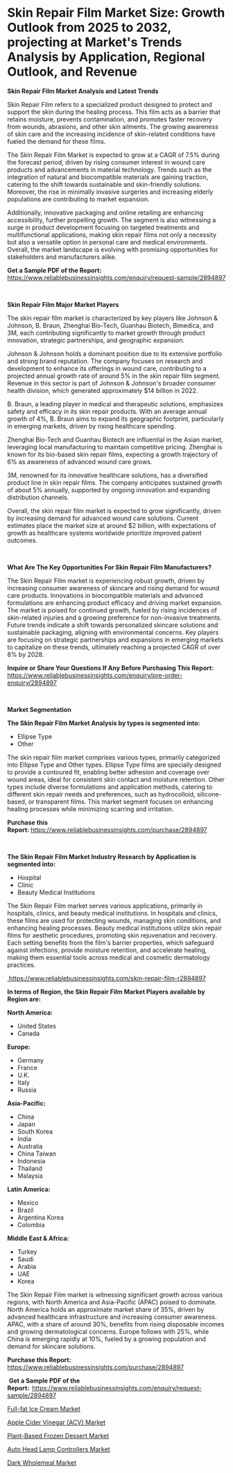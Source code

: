 <p><h1>Skin Repair Film Market Size: Growth Outlook from 2025 to 2032, projecting at Market's Trends Analysis by Application, Regional Outlook, and Revenue</h1></p><p><strong>Skin Repair Film Market Analysis and Latest Trends</strong></p>
<p><p>Skin Repair Film refers to a specialized product designed to protect and support the skin during the healing process. This film acts as a barrier that retains moisture, prevents contamination, and promotes faster recovery from wounds, abrasions, and other skin ailments. The growing awareness of skin care and the increasing incidence of skin-related conditions have fueled the demand for these films.</p><p>The Skin Repair Film Market is expected to grow at a CAGR of 7.5% during the forecast period, driven by rising consumer interest in wound care products and advancements in material technology. Trends such as the integration of natural and biocompatible materials are gaining traction, catering to the shift towards sustainable and skin-friendly solutions. Moreover, the rise in minimally invasive surgeries and increasing elderly populations are contributing to market expansion.</p><p>Additionally, innovative packaging and online retailing are enhancing accessibility, further propelling growth. The segment is also witnessing a surge in product development focusing on targeted treatments and multifunctional applications, making skin repair films not only a necessity but also a versatile option in personal care and medical environments. Overall, the market landscape is evolving with promising opportunities for stakeholders and manufacturers alike.</p></p>
<p><strong>Get a Sample PDF of the Report:&nbsp;</strong> <a href="https://www.reliablebusinessinsights.com/enquiry/request-sample/2894897?utm_campaign=2794&utm_medium=2&utm_source=Github&utm_content=ia&utm_term=15032025&utm_id=skin-repair-film">https://www.reliablebusinessinsights.com/enquiry/request-sample/2894897</a></p>
<p>&nbsp;</p>
<p><strong>Skin Repair Film Major Market Players</strong></p>
<p><p>The skin repair film market is characterized by key players like Johnson & Johnson, B. Braun, Zhenghai Bio-Tech, Guanhau Biotech, Bimedica, and 3M, each contributing significantly to market growth through product innovation, strategic partnerships, and geographic expansion.</p><p>Johnson & Johnson holds a dominant position due to its extensive portfolio and strong brand reputation. The company focuses on research and development to enhance its offerings in wound care, contributing to a projected annual growth rate of around 5% in the skin repair film segment. Revenue in this sector is part of Johnson & Johnson's broader consumer health division, which generated approximately $14 billion in 2022.</p><p>B. Braun, a leading player in medical and therapeutic solutions, emphasizes safety and efficacy in its skin repair products. With an average annual growth of 4%, B. Braun aims to expand its geographic footprint, particularly in emerging markets, driven by rising healthcare spending.</p><p>Zhenghai Bio-Tech and Guanhau Biotech are influential in the Asian market, leveraging local manufacturing to maintain competitive pricing. Zhenghai is known for its bio-based skin repair films, expecting a growth trajectory of 6% as awareness of advanced wound care grows.</p><p>3M, renowned for its innovative healthcare solutions, has a diversified product line in skin repair films. The company anticipates sustained growth of about 5% annually, supported by ongoing innovation and expanding distribution channels.</p><p>Overall, the skin repair film market is expected to grow significantly, driven by increasing demand for advanced wound care solutions. Current estimates place the market size at around $2 billion, with expectations of growth as healthcare systems worldwide prioritize improved patient outcomes.</p></p>
<p>&nbsp;</p>
<p><strong>What Are The Key Opportunities For Skin Repair Film Manufacturers?</strong></p>
<p><p>The Skin Repair Film market is experiencing robust growth, driven by increasing consumer awareness of skincare and rising demand for wound care products. Innovations in biocompatible materials and advanced formulations are enhancing product efficacy and driving market expansion. The market is poised for continued growth, fueled by rising incidences of skin-related injuries and a growing preference for non-invasive treatments. Future trends indicate a shift towards personalized skincare solutions and sustainable packaging, aligning with environmental concerns. Key players are focusing on strategic partnerships and expansions in emerging markets to capitalize on these trends, ultimately reaching a projected CAGR of over 8% by 2028.</p></p>
<p><strong>Inquire or Share Your Questions If Any Before Purchasing This Report:</strong> <a href="https://www.reliablebusinessinsights.com/enquiry/pre-order-enquiry/2894897?utm_campaign=2794&utm_medium=2&utm_source=Github&utm_content=ia&utm_term=15032025&utm_id=skin-repair-film">https://www.reliablebusinessinsights.com/enquiry/pre-order-enquiry/2894897</a></p>
<p>&nbsp;</p>
<p><strong>Market Segmentation</strong></p>
<p><strong>The Skin Repair Film Market Analysis by types is segmented into:</strong></p>
<p><ul><li> Ellipse Type</li><li>Other </li></ul></p>
<p><p>The skin repair film market comprises various types, primarily categorized into Ellipse Type and Other types. Ellipse Type films are specially designed to provide a contoured fit, enabling better adhesion and coverage over wound areas, ideal for consistent skin contact and moisture retention. Other types include diverse formulations and application methods, catering to different skin repair needs and preferences, such as hydrocolloid, silicone-based, or transparent films. This market segment focuses on enhancing healing processes while minimizing scarring and irritation.</p></p>
<p><strong>Purchase this Report:&nbsp;</strong><a href="https://www.reliablebusinessinsights.com/purchase/2894897?utm_campaign=2794&utm_medium=2&utm_source=Github&utm_content=ia&utm_term=15032025&utm_id=skin-repair-film">https://www.reliablebusinessinsights.com/purchase/2894897</a></p>
<p>&nbsp;</p>
<p><strong>The Skin Repair Film Market Industry Research by Application is segmented into:</strong></p>
<p><ul><li> Hospital</li><li>Clinic</li><li>Beauty Medical Institutions </li></ul></p>
<p><p>The Skin Repair Film market serves various applications, primarily in hospitals, clinics, and beauty medical institutions. In hospitals and clinics, these films are used for protecting wounds, managing skin conditions, and enhancing healing processes. Beauty medical institutions utilize skin repair films for aesthetic procedures, promoting skin rejuvenation and recovery. Each setting benefits from the film's barrier properties, which safeguard against infections, provide moisture retention, and accelerate healing, making them essential tools across medical and cosmetic dermatology practices.</p></p>
<p><a href="https://www.reliablebusinessinsights.com/skin-repair-film-r2894897?utm_campaign=2794&utm_medium=2&utm_source=Github&utm_content=ia&utm_term=15032025&utm_id=skin-repair-film">&nbsp;https://www.reliablebusinessinsights.com/skin-repair-film-r2894897</a></p>
<p><strong>In terms of Region, the Skin Repair Film Market Players available by Region are:</strong></p>
<p>
    <p> <strong> North America: </strong>
        <ul>
            <li>United States</li>
            <li>Canada</li>
        </ul>
        </p> 
    <p> <strong> Europe: </strong>
        <ul>
            <li>Germany</li>
            <li>France</li>
            <li>U.K.</li>
            <li>Italy</li>
            <li>Russia</li>
        </ul>
        </p> 
    <p> <strong> Asia-Pacific: </strong>
        <ul>
            <li>China</li>
            <li>Japan</li>
            <li>South Korea</li>
            <li>India</li>
            <li>Australia</li>
            <li>China Taiwan</li>
            <li>Indonesia</li>
            <li>Thailand</li>
            <li>Malaysia</li>
        </ul>
        </p> 
    <p> <strong> Latin America: </strong>
        <ul>
            <li>Mexico</li>
            <li>Brazil</li>
            <li>Argentina Korea</li>
            <li>Colombia</li>
        </ul>
        </p> 
    <p> <strong> Middle East & Africa: </strong>
        <ul>
            <li>Turkey</li>
            <li>Saudi</li>
            <li>Arabia</li>
            <li>UAE</li>
            <li>Korea</li>
        </ul>
    </p>
    </p>
<p><p>The Skin Repair Film market is witnessing significant growth across various regions, with North America and Asia-Pacific (APAC) poised to dominate. North America holds an approximate market share of 35%, driven by advanced healthcare infrastructure and increasing consumer awareness. APAC, with a share of around 30%, benefits from rising disposable incomes and growing dermatological concerns. Europe follows with 25%, while China is emerging rapidly at 10%, fueled by a growing population and demand for skincare solutions.</p></p>
<p><strong>Purchase this Report: </strong><a href="https://www.reliablebusinessinsights.com/purchase/2894897?utm_campaign=2794&utm_medium=2&utm_source=Github&utm_content=ia&utm_term=15032025&utm_id=skin-repair-film">https://www.reliablebusinessinsights.com/purchase/2894897</a></p>
<p>&nbsp;<strong>Get a Sample PDF of the Report:&nbsp;&nbsp;</strong><a href="https://www.reliablebusinessinsights.com/enquiry/request-sample/2894897?utm_campaign=2794&utm_medium=2&utm_source=Github&utm_content=ia&utm_term=15032025&utm_id=skin-repair-film">https://www.reliablebusinessinsights.com/enquiry/request-sample/2894897</a></p>
<p><strong></strong></p>
<p><p><a href="https://www.linkedin.com/pulse/future-innovation-global-full-fat-ice-cream-market-growth-z8ume?utm_campaign=2794&utm_medium=2&utm_source=Github&utm_content=ia&utm_term=15032025&utm_id=skin-repair-film">Full-fat Ice Cream Market</a></p><p><a href="https://www.linkedin.com/pulse/insights-apple-cider-vinegar-acv-market-size-which-expanding-xbsbe?utm_campaign=2794&utm_medium=2&utm_source=Github&utm_content=ia&utm_term=15032025&utm_id=skin-repair-film">Apple Cider Vinegar (ACV) Market</a></p><p><a href="https://www.linkedin.com/pulse/plant-based-frozen-dessert-market-study-report-includinginformation-epsce?utm_campaign=2794&utm_medium=2&utm_source=Github&utm_content=ia&utm_term=15032025&utm_id=skin-repair-film">Plant-Based Frozen Dessert Market</a></p><p><a href="https://github.com/abuugjetaj/Market-Research-Report-List-1/blob/main/auto-head-lamp-controllers-market.md?utm_campaign=2794&utm_medium=2&utm_source=Github&utm_content=ia&utm_term=15032025&utm_id=skin-repair-film">Auto Head Lamp Controllers Market</a></p><p><a href="https://www.linkedin.com/pulse/acomprehensive-analysis-onthe-sizedynamicsand-expected-development-fbqbe?utm_campaign=2794&utm_medium=2&utm_source=Github&utm_content=ia&utm_term=15032025&utm_id=skin-repair-film">Dark Wholemeal Market</a></p></p>
